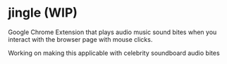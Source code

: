 # jingle (WIP)

Google Chrome Extension that plays audio music sound bites when you interact with the browser page with mouse clicks. 

Working on making this applicable with celebrity soundboard audio bites
